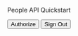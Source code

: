 <html>
  <head>
    <title>People API Quickstart</title>
    <meta charset="utf-8" />
  </head>
  <body>
      <p>People API Quickstart</p>   
      <script async defer src="assets\js\script.js"></script>
     <button id="authorize_button" onclick="handleAuthClick()">Authorize</button>
     <button id="signout_button" onclick="handleSignoutClick()">Sign Out</button>
    <script async defer src="https://apis.google.com/js/api.js" onload="gapiLoaded()"></script>
    <script async defer src="https://accounts.google.com/gsi/client" onload="gisLoaded()"></script>
    <pre id="content" style="white-space: pre-wrap;"></pre> 
  </body>
</html>